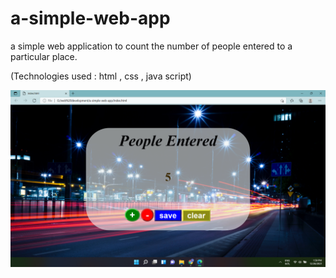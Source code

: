# a-simple-web-app

a simple web application to count the number of people entered to a particular place.

(Technologies used : html ,  css , java script)

<img src="ss.png"></img>
